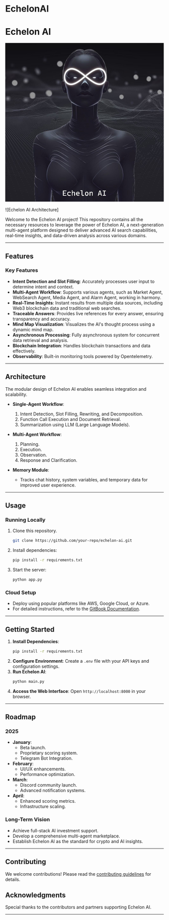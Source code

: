 # EchelonAI
# Echelon AI
![Echelon AI Architecture](https://github.com/EchelonAISol/EchelonAI/blob/main/IMG_9958.JPG)

![Echelon AI Architecture]

Welcome to the Echelon AI project! This repository contains all the necessary resources to leverage the power of Echelon AI, a next-generation multi-agent platform designed to deliver advanced AI search capabilities, real-time insights, and data-driven analysis across various domains.

---

## Features

### Key Features
- **Intent Detection and Slot Filling**: Accurately processes user input to determine intent and context.
- **Multi-Agent Workflow**: Supports various agents, such as Market Agent, WebSearch Agent, Media Agent, and Alarm Agent, working in harmony.
- **Real-Time Insights**: Instant results from multiple data sources, including Web3 blockchain data and traditional web searches.
- **Traceable Answers**: Provides live references for every answer, ensuring transparency and accuracy.
- **Mind Map Visualization**: Visualizes the AI's thought process using a dynamic mind map.
- **Asynchronous Processing**: Fully asynchronous system for concurrent data retrieval and analysis.
- **Blockchain Integration**: Handles blockchain transactions and data effectively.
- **Observability**: Built-in monitoring tools powered by Opentelemetry.

---

## Architecture

The modular design of Echelon AI enables seamless integration and scalability.

- **Single-Agent Workflow**:
  1. Intent Detection, Slot Filling, Rewriting, and Decomposition.
  2. Function Call Execution and Document Retrieval.
  3. Summarization using LLM (Large Language Models).

- **Multi-Agent Workflow**:
  1. Planning.
  2. Execution.
  3. Observation.
  4. Response and Clarification.

- **Memory Module**:
  - Tracks chat history, system variables, and temporary data for improved user experience.

---

## Usage

### Running Locally
1. Clone this repository.
   ```bash
   git clone https://github.com/your-repo/echelon-ai.git
   ```
2. Install dependencies:
   ```bash
   pip install -r requirements.txt
   ```
3. Start the server:
   ```bash
   python app.py
   ```

### Cloud Setup
- Deploy using popular platforms like AWS, Google Cloud, or Azure.
- For detailed instructions, refer to the [GitBook Documentation](insert_gitbook_link_here).

---

## Getting Started

1. **Install Dependencies**:
   ```bash
   pip install -r requirements.txt
   ```
2. **Configure Environment**: Create a `.env` file with your API keys and configuration settings.
3. **Run Echelon AI**:
   ```bash
   python main.py
   ```
4. **Access the Web Interface**: Open `http://localhost:8000` in your browser.

---

## Roadmap

### 2025
- **January**:
  - Beta launch.
  - Proprietary scoring system.
  - Telegram Bot Integration.
- **February**:
  - UI/UX enhancements.
  - Performance optimization.
- **March**:
  - Discord community launch.
  - Advanced notification systems.
- **April**:
  - Enhanced scoring metrics.
  - Infrastructure scaling.

### Long-Term Vision
- Achieve full-stack AI investment support.
- Develop a comprehensive multi-agent marketplace.
- Establish Echelon AI as the standard for crypto and AI insights.

---

## Contributing

We welcome contributions! Please read the [contributing guidelines](CONTRIBUTING.md) for details.


## Acknowledgments

Special thanks to the contributors and partners supporting Echelon AI.

---
